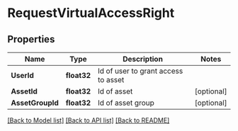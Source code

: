 # RequestVirtualAccessRight

## Properties

Name | Type | Description | Notes
------------ | ------------- | ------------- | -------------
**UserId** | **float32** | Id of user to grant access to asset | 
**AssetId** | **float32** | Id of asset | [optional] 
**AssetGroupId** | **float32** | Id of asset group | [optional] 

[[Back to Model list]](../README.md#documentation-for-models) [[Back to API list]](../README.md#documentation-for-api-endpoints) [[Back to README]](../README.md)


